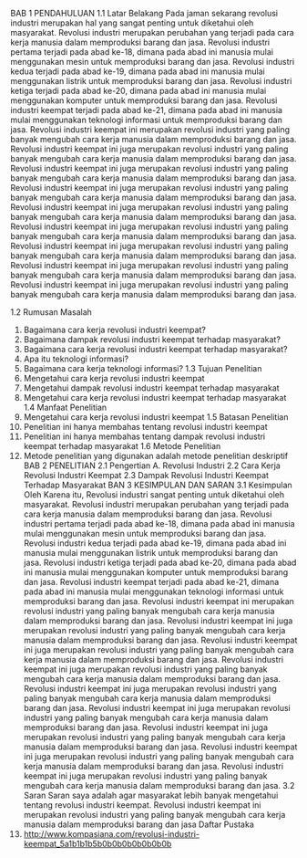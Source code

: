 BAB 1 
PENDAHULUAN
1.1 Latar Belakang
Pada jaman sekarang revolusi industri merupakan hal yang sangat penting untuk diketahui oleh masyarakat. Revolusi industri merupakan perubahan yang terjadi pada cara kerja manusia dalam memproduksi barang dan jasa. Revolusi industri pertama terjadi pada abad ke-18, dimana pada abad ini manusia mulai menggunakan mesin untuk memproduksi barang dan jasa. Revolusi industri kedua terjadi pada abad ke-19, dimana pada abad ini manusia mulai menggunakan listrik untuk memproduksi barang dan jasa. Revolusi industri ketiga terjadi pada abad ke-20, dimana pada abad ini manusia mulai menggunakan komputer untuk memproduksi barang dan jasa. Revolusi industri keempat terjadi pada abad ke-21, dimana pada abad ini manusia mulai menggunakan teknologi informasi untuk memproduksi barang dan jasa. Revolusi industri keempat ini merupakan revolusi industri yang paling banyak mengubah cara kerja manusia dalam memproduksi barang dan jasa. Revolusi industri keempat ini juga merupakan revolusi industri yang paling banyak mengubah cara kerja manusia dalam memproduksi barang dan jasa. Revolusi industri keempat ini juga merupakan revolusi industri yang paling banyak mengubah cara kerja manusia dalam memproduksi barang dan jasa. Revolusi industri keempat ini juga merupakan revolusi industri yang paling banyak mengubah cara kerja manusia dalam memproduksi barang dan jasa. Revolusi industri keempat ini juga merupakan revolusi industri yang paling banyak mengubah cara kerja manusia dalam memproduksi barang dan jasa. Revolusi industri keempat ini juga merupakan revolusi industri yang paling banyak mengubah cara kerja manusia dalam memproduksi barang dan jasa. Revolusi industri keempat ini juga merupakan revolusi industri yang paling banyak mengubah cara kerja manusia dalam memproduksi barang dan jasa. Revolusi industri keempat ini juga merupakan revolusi industri yang paling banyak mengubah cara kerja manusia dalam memproduksi barang dan jasa. Revolusi industri keempat ini juga merupakan revolusi industri yang paling banyak mengubah cara kerja manusia dalam memproduksi barang dan jasa. 

1.2 Rumusan Masalah
1. Bagaimana cara kerja revolusi industri keempat?
2. Bagaimana dampak revolusi industri keempat terhadap masyarakat?
3. Bagaimana cara kerja revolusi industri keempat terhadap masyarakat?
4. Apa itu teknologi informasi?
5. Bagaimana cara kerja teknologi informasi?
1.3 Tujuan Penelitian
1. Mengetahui cara kerja revolusi industri keempat
2. Mengetahui dampak revolusi industri keempat terhadap masyarakat
3. Mengetahui cara kerja revolusi industri keempat terhadap masyarakat
1.4 Manfaat Penelitian
1. Mengetahui cara kerja revolusi industri keempat
1.5 Batasan Penelitian
1. Penelitian ini hanya membahas tentang revolusi industri keempat
2. Penelitian ini hanya membahas tentang dampak revolusi industri keempat terhadap masyarakat
1.6 Metode Penelitian
1. Metode penelitian yang digunakan adalah metode penelitian deskriptif
BAB 2
PENELITIAN
2.1 Pengertian
A. Revolusi Industri
2.2 Cara Kerja Revolusi Industri Keempat
2.3 Dampak Revolusi Industri Keempat Terhadap Masyarakat
BAN 3 
KESIMPULAN DAN SARAN
3.1 Kesimpulan
Oleh Karena itu, Revolusi industri sangat penting untuk diketahui oleh masyarakat. Revolusi industri merupakan perubahan yang terjadi pada cara kerja manusia dalam memproduksi barang dan jasa. Revolusi industri pertama terjadi pada abad ke-18, dimana pada abad ini manusia mulai menggunakan mesin untuk memproduksi barang dan jasa. Revolusi industri kedua terjadi pada abad ke-19, dimana pada abad ini manusia mulai menggunakan listrik untuk memproduksi barang dan jasa. Revolusi industri ketiga terjadi pada abad ke-20, dimana pada abad ini manusia mulai menggunakan komputer untuk memproduksi barang dan jasa. Revolusi industri keempat terjadi pada abad ke-21, dimana pada abad ini manusia mulai menggunakan teknologi informasi untuk memproduksi barang dan jasa. Revolusi industri keempat ini merupakan revolusi industri yang paling banyak mengubah cara kerja manusia dalam memproduksi barang dan jasa. Revolusi industri keempat ini juga merupakan revolusi industri yang paling banyak mengubah cara kerja manusia dalam memproduksi barang dan jasa. Revolusi industri keempat ini juga merupakan revolusi industri yang paling banyak mengubah cara kerja manusia dalam memproduksi barang dan jasa. Revolusi industri keempat ini juga merupakan revolusi industri yang paling banyak mengubah cara kerja manusia dalam memproduksi barang dan jasa. Revolusi industri keempat ini juga merupakan revolusi industri yang paling banyak mengubah cara kerja manusia dalam memproduksi barang dan jasa. Revolusi industri keempat ini juga merupakan revolusi industri yang paling banyak mengubah cara kerja manusia dalam memproduksi barang dan jasa. Revolusi industri keempat ini juga merupakan revolusi industri yang paling banyak mengubah cara kerja manusia dalam memproduksi barang dan jasa. Revolusi industri keempat ini juga merupakan revolusi industri yang paling banyak mengubah cara kerja manusia dalam memproduksi barang dan jasa. Revolusi industri keempat ini juga merupakan revolusi industri yang paling banyak mengubah cara kerja manusia dalam memproduksi barang dan jasa.
3.2 Saran
Saran saya adalah agar masyarakat lebih banyak mengetahui tentang revolusi industri keempat. Revolusi industri keempat ini merupakan revolusi industri yang paling banyak mengubah cara kerja manusia dalam memproduksi barang dan jasa
Daftar Pustaka
1. http://www.kompasiana.com/revolusi-industri-keempat_5a1b1b1b5b0b0b0b0b0b0b0b
